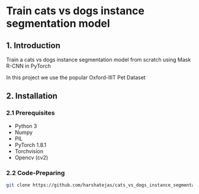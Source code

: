 # Train cats vs dogs instance segmentation model
## 1. Introduction
Train a cats vs dogs instance segmentation model from scratch using Mask R-CNN in PyTorch

In this project we use the popular Oxford-IIIT Pet Dataset

## 2. Installation
### 2.1 Prerequisites
- Python 3
- Numpy
- PIL
- PyTorch 1.8.1
- Torchvision
- Opencv (cv2)

### 2.2 Code-Preparing
```bash
git clone https://github.com/harshatejas/cats_vs_dogs_instance_segmentation.git
```
